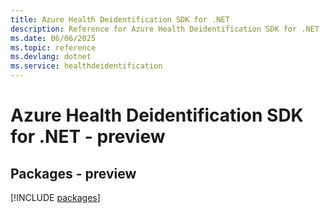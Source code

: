 ```yaml
---
title: Azure Health Deidentification SDK for .NET
description: Reference for Azure Health Deidentification SDK for .NET
ms.date: 06/06/2025
ms.topic: reference
ms.devlang: dotnet
ms.service: healthdeidentification
---
```

# Azure Health Deidentification SDK for .NET - preview
## Packages - preview
[!INCLUDE [packages](health-deidentification-index.md)]